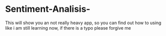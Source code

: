 # Sentiment-Analisis-
This will show you an not really heavy app, so you can find out how to using like i am still learning now, if there is a typo please forgive me

